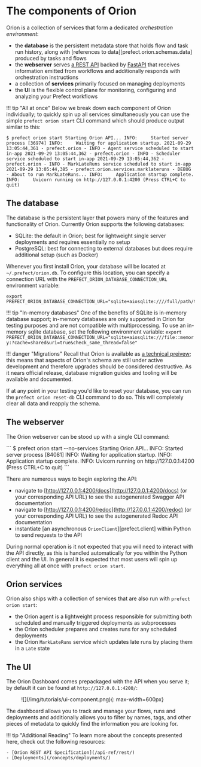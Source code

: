 # The components of Orion 

Orion is a collection of services that form a dedicated _orchestration environment_:

- the **database** is the persistent metadata store that holds flow and task run history, along with [references to data][prefect.orion.schemas.data] produced by tasks and flows
- the **webserver** serves [a REST API](/api-ref/rest-api/) backed by [FastAPI](https://fastapi.tiangolo.com/) that receives information emitted from workflows and additionally responds with orchestration instructions
- a collection of **services** primarily focused on managing deployments
- the **UI** is the flexible control plane for monitoring, configuring and analyzing your Prefect workflows

!!! tip "All at once"
    Below we break down each component of Orion individually; to quickly spin up all services simultaneously you can use the simple `prefect orion start` CLI command which should produce output similar to this:
    <div class="termy">
    ```
    $ prefect orion start
    Starting Orion API...
    INFO:     Started server process [36974]
    INFO:     Waiting for application startup.
    2021-09-29 13:05:44,361 - prefect.orion - INFO - Agent service scheduled to start in-app
    2021-09-29 13:05:44,362 - prefect.orion - INFO - Scheduler service scheduled to start in-app
    2021-09-29 13:05:44,362 - prefect.orion - INFO - MarkLateRuns service scheduled to start in-app
    2021-09-29 13:05:44,385 - prefect.orion.services.marklateruns - DEBUG - About to run MarkLateRuns...
    INFO:     Application startup complete.
    INFO:     Uvicorn running on http://127.0.0.1:4200 (Press CTRL+C to quit)
    ```
    </div>

## The database

The database is the persistent layer that powers many of the features and functionality of Orion.  Currently Orion supports the following databases:

- SQLite: the default in Orion; best for lightweight single server deployments and requires essentially no setup
- PostgreSQL: best for connecting to external databases but does require additional setup (such as Docker)

Whenever you first install Orion, your database will be located at `~/.prefect/orion.db`. To configure this location, you can specify a connection URL with the `PREFECT_ORION_DATABASE_CONNECTION_URL` environment variable:

```
export PREFECT_ORION_DATABASE_CONNECTION_URL="sqlite+aiosqlite:////full/path/to/a/location/orion.db"
```

!!! tip "In-memory databases"
    One of the benefits of SQLite is in-memory database support; in-memory databases are only supported in Orion for testing purposes and are not compatible with multiprocessing.  To use an in-memory sqlite database, set the following environment variable:
    ```
    export PREFECT_ORION_DATABASE_CONNECTION_URL="sqlite+aiosqlite:///file::memory:?cache=shared&uri=true&check_same_thread=false"
    ```

!!! danger "Migrations"
    Recall that Orion is available as [a technical preivew](/faq/#why-is-orion-a-technical-preview); this means that aspects of Orion's schema are still under active development and therefore upgrades should be considered destructive.  As it nears official release, database migration guides and tooling will be available and documented.

If at any point in your testing you'd like to reset your database, you can run the `prefect orion reset-db` CLI command to do so.  This will completely clear all data and reapply the schema.

## The webserver

The Orion webserver can be stood up with a single CLI command:

<div class="termy">
```
$ prefect orion start --no-services
Starting Orion API...
INFO:     Started server process [84081]
INFO:     Waiting for application startup.
INFO:     Application startup complete.
INFO:     Uvicorn running on http://127.0.0.1:4200 (Press CTRL+C to quit)
```
</div>

There are numerous ways to begin exploring the API:

- navigate to [http://127.0.0.1:4200/docs](http://127.0.0.1:4200/docs) (or your corresponding API URL) to see the autogenerated Swagger API documentation
- navigate to [http://127.0.0.1:4200/redoc](http://127.0.0.1:4200/redoc) (or your corresponding API URL) to see the autogenerated Redoc API documentation
- instantiate [an asynchronous `OrionClient`][prefect.client] within Python to send requests to the API

During normal operation is it not expected that you will need to interact with the API directly, as this is handled automatically for you within the Python client and the UI.  In general it is expected that most users will spin up everything all at once with `prefect orion start`.

## Orion services

Orion also ships with a collection of services that are also run with `prefect orion start`:

- the Orion agent is a lightweight process responsible for submitting both scheduled and manually triggered deployments as subprocesses
- the Orion scheduler prepares and creates runs for any scheduled deployments
- the Orion `MarkLateRuns` service which updates late runs by placing them in a `Late` state

## The UI

The Orion Dashboard comes prepackaged with the API when you serve it; by default it can be found at `http://127.0.0.1:4200/`:

<figure markdown=1>
![](/img/tutorials/ui-component.png){: max-width=600px}
</figure>

The dashboard allows you to track and manage your flows, runs and deployments and additionally allows you to filter by names, tags, and other pieces of metadata to quickly find the information you are looking for.

!!! tip "Additional Reading"
    To learn more about the concepts presented here, check out the following resources:

    - [Orion REST API Specification](/api-ref/rest/)
    - [Deployments](/concepts/deployments/)
